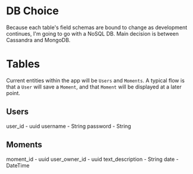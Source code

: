 # DB Choice
Because each table's field schemas are bound to change as development continues, I'm going to go with a NoSQL DB. Main decision is between Cassandra and MongoDB.

# Tables
Current entities within the app will be `Users` and `Moments`. A typical flow is that a `User` will save a `Moment`, and that `Moment` will be displayed at a later point.

## Users
user_id - uuid
username - String
password - String

## Moments
moment_id - uuid
user_owner_id - uuid
text_description - String
date - DateTime
